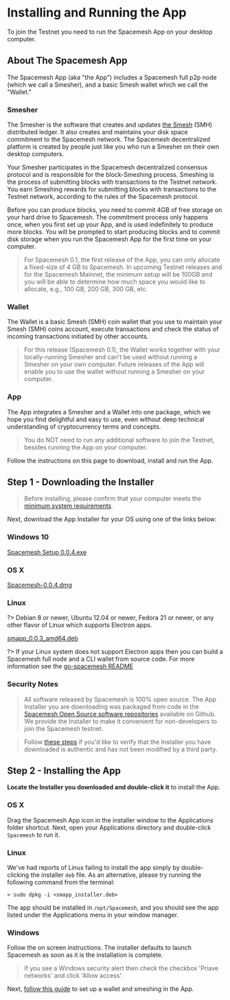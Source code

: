 # Installing and Running the App

To join the Testnet you need to run the Spacemesh App on your desktop computer.

## About The Spacemesh App

The Spacemesh App (aka "the App") includes a Spacemesh full p2p node (which we call a Smesher), and a basic Smesh wallet which we call the "Wallet."

### Smesher
The Smesher is the software that creates and updates [the Smesh](../coins.md) (SMH) distributed ledger. It also creates and maintains your disk space commitment to the Spacemesh network. The Spacemesh decentralized platform is created by people just like you who run a Smesher on their own desktop computers.

Your Smesher participates in the Spacemesh decentralized consensus protocol and is responsible for the block-Smeshing process. Smeshing is the process of submitting blocks with transactions to the Testnet network. You earn Smeshing rewards for submitting blocks with transactions to the Testnet network, according to the rules of the Spacemesh protocol.

Before you can produce blocks, you need to commit 4GB of free storage on your hard drive to Spacemesh. The commitment process only happens once, when you first set up your App, and is used indefinitely to produce more blocks. You will be prompted to start producing blocks and to commit disk storage when you run the Spacemesh App for the first time on your computer.

> For Spacemesh 0.1, the first release of the App, you can only allocate a fixed-size of 4 GB to Spacemesh. In upcoming Testnet releases and for the Spacemesh Mainnet, the minimum setup will be 100GB and you will be able to determine how much space you would like to allocate, e.g., 100 GB, 200 GB, 300 GB, etc.

### Wallet
The Wallet is a basic Smesh (SMH) coin wallet that you use to maintain your Smesh (SMH) coins account, execute transactions and check the status of incoming transactions initiated by other accounts.

> For this release (Spacemesh 0.1), the Wallet works together with your locally-running Smesher and can't be used without running a Smesher on your own computer. Future releases of the App will enable you to use the wallet without running a Smesher on your computer.

### App
The App integrates a Smesher and a Wallet into one package, which we hope you find delightful and easy to use, even without deep technical understanding of cryptocurrency terms and concepts.

> You do NOT need to run any additional software to join the Testnet, besides running the App on your computer.

Follow the instructions on this page to download, install and run the App.

## Step 1 - Downloading the Installer

> Before installing, please confirm that your computer meets the [minimum system requirements](requirements.md).

Next, download the App Installer for your OS using one of the links below:

### Windows 10

[Spacemesh Setup 0.0.4.exe](https://storage.googleapis.com/smapp/0.0.4/Spacemesh%20Setup%200.0.4.exe)

### OS X

[Spacemesh-0.0.4.dmg](https://storage.googleapis.com/smapp/0.0.4/Spacemesh-0.0.4.dmg)

### Linux

?> Debian 8 or newer, Ubuntu 12.04 or newer, Fedora 21 or newer, or any other flavor of Linux which supports Electron apps.

[smapp_0.0.3_amd64.deb](https://storage.googleapis.com/smapp/0.0.4/spacemesh_app_0.0.4_amd64.deb)


?> If your Linux system does not support Electron apps then you can build a Spacemesh full node and a CLI wallet from source code. For more information see the [go-spacemesh README](https://github.com/spacemeshos/go-spacemesh)

### Security Notes

> All software released by Spacemesh is 100% open source. The App Installer you are downloading was packaged from code in the [Spacemesh Open Source software repositories](https://github.com/spacemeshos) available on Github. We provide the Installer to make it convenient for non-developers to join the Spacemesh testnet.

> Follow [these steps](auth.md) if you'd like to verify that the Installer you have downloaded is authentic and has not been modified by a third party.

## Step 2 - Installing the App

**Locate the Installer you downloaded and double-click it** to install the App.

### OS X
Drag the Spacemesh App icon in the installer window to the Applications folder shortcut. Next, open your Applications directory and double-click `Spacemesh` to run it.

### Linux
We've had reports of Linux failing to install the app simply by double-clicking the installer `deb` file. As an alternative, please try running the following command from the terminal:

`> sudo dpkg -i <smapp_installer.deb>`

The app should be installed in `/opt/Spacemesh`, and you should see the app listed under the Applications menu in your window manager.

### Windows
Follow the on screen instructions. The installer defaults to launch Spacemesh as soon as it is the installation is complete.

> If you see a Windows security alert then check the checkbox 'Priave networks' and click 'Allow access'.

Next, [follow this guide](guide/setup.md) to set up a wallet and smeshing in the App.
